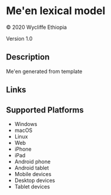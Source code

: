 Me'en lexical model
===================

© 2020 Wycliffe Ethiopia

Version 1.0

Description
-----------

Me'en generated from template

Links
-----

Supported Platforms
-------------------
 * Windows
 * macOS
 * Linux
 * Web
 * iPhone
 * iPad
 * Android phone
 * Android tablet
 * Mobile devices
 * Desktop devices
 * Tablet devices

